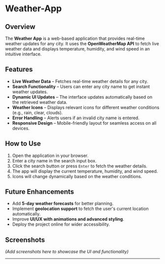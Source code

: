 # Weather-App

## Overview
The **Weather App** is a web-based application that provides real-time weather updates for any city. It uses the **OpenWeatherMap API** to fetch live weather data and displays temperature, humidity, and wind speed in an intuitive interface.

## Features
- **Live Weather Data** – Fetches real-time weather details for any city.
- **Search Functionality** – Users can enter any city name to get instant weather updates.
- **Dynamic UI Updates** – The interface updates automatically based on the retrieved weather data.
- **Weather Icons** – Displays relevant icons for different weather conditions (e.g., rain, clear, clouds).
- **Error Handling** – Alerts users if an invalid city name is entered.
- **Responsive Design** – Mobile-friendly layout for seamless access on all devices.

## How to Use
1. Open the application in your browser.
2. Enter a city name in the search input box.
3. Click the search button or press `Enter` to fetch the weather details.
4. The app will display the current temperature, humidity, and wind speed.
5. Icons will change dynamically based on the weather conditions.

## Future Enhancements
- Add **5-day weather forecasts** for better planning.
- Implement **geolocation support** to fetch the user's current location automatically.
- Improve **UI/UX with animations and advanced styling**.
- Deploy the project online for wider accessibility.

## Screenshots
_(Add screenshots here to showcase the UI and functionality)_

---

